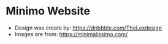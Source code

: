 # Minimo Website

- Design was create by: https://dribbble.com/TheLexdesign
- Images are from: https://minimalissimo.com/
